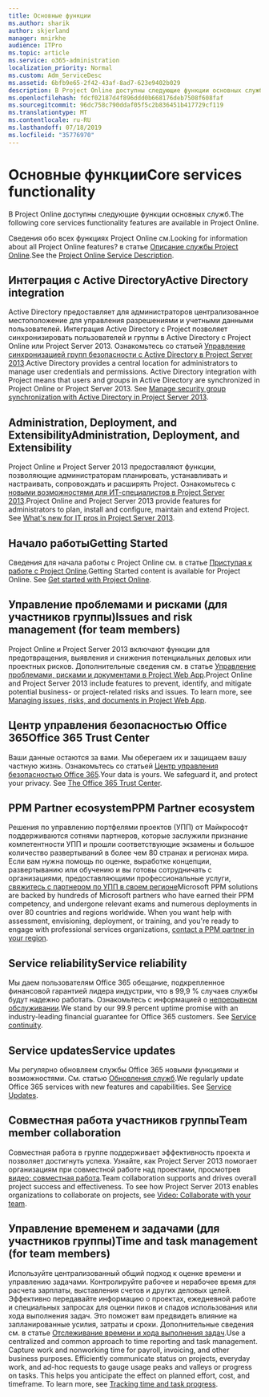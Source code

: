 ```yaml
---
title: Основные функции
ms.author: sharik
author: skjerland
manager: mnirkhe
audience: ITPro
ms.topic: article
ms.service: o365-administration
localization_priority: Normal
ms.custom: Adm_ServiceDesc
ms.assetid: 6bfb9e65-2f42-43af-8ad7-623e9402b029
description: В Project Online доступны следующие функции основных служб.
ms.openlocfilehash: fdcf02187d4f896ddd0b668176deb7508f608faf
ms.sourcegitcommit: 96dc758c790ddaf05f5c2b836451b417729cf119
ms.translationtype: MT
ms.contentlocale: ru-RU
ms.lasthandoff: 07/18/2019
ms.locfileid: "35776970"
---
```

# <a name="core-services-functionality"></a><span data-ttu-id="1f5f4-103">Основные функции</span><span class="sxs-lookup"><span data-stu-id="1f5f4-103">Core services functionality</span></span>

<span data-ttu-id="1f5f4-104">В Project Online доступны следующие функции основных служб.</span><span class="sxs-lookup"><span data-stu-id="1f5f4-104">The following core services functionality features are available in Project Online.</span></span>
  
<span data-ttu-id="1f5f4-105">Сведения обо всех функциях Project Online см.</span><span class="sxs-lookup"><span data-stu-id="1f5f4-105">Looking for information about all Project Online features?</span></span> <span data-ttu-id="1f5f4-106">в статье [Описание службы Project Online](project-online-service-description.md).</span><span class="sxs-lookup"><span data-stu-id="1f5f4-106">See the [Project Online Service Description](project-online-service-description.md).</span></span>
  
## <a name="active-directory-integration"></a><span data-ttu-id="1f5f4-107">Интеграция с Active Directory</span><span class="sxs-lookup"><span data-stu-id="1f5f4-107">Active Directory integration</span></span>
<span data-ttu-id="1f5f4-108"><a name="bkmk_AD_Integration"> </a></span><span class="sxs-lookup"><span data-stu-id="1f5f4-108"></span></span>

<span data-ttu-id="1f5f4-p102">Active Directory предоставляет для администраторов централизованное местоположение для управления разрешениями и учетными данными пользователей. Интеграция Active Directory с Project позволяет синхронизировать пользователей и группы в Active Directory с Project Online или Project Server 2013. Ознакомьтесь со статьей [Управление синхронизацией групп безопасности с Active Directory в Project Server 2013](https://go.microsoft.com/fwlink/p/?LinkId=402631).</span><span class="sxs-lookup"><span data-stu-id="1f5f4-p102">Active Directory provides a central location for administrators to manage user credentials and permissions. Active Directory integration with Project means that users and groups in Active Directory are synchronized in Project Online or Project Server 2013. See [Manage security group synchronization with Active Directory in Project Server 2013](https://go.microsoft.com/fwlink/p/?LinkId=402631).</span></span>
  
## <a name="administration-deployment-and-extensibility"></a><span data-ttu-id="1f5f4-112">Administration, Deployment, and Extensibility</span><span class="sxs-lookup"><span data-stu-id="1f5f4-112">Administration, Deployment, and Extensibility</span></span>
<span data-ttu-id="1f5f4-113"><a name="bkmk_AdministrationDeploymentExtensibility"> </a></span><span class="sxs-lookup"><span data-stu-id="1f5f4-113"></span></span>

<span data-ttu-id="1f5f4-p103">Project Online и Project Server 2013 предоставляют функции, позволяющие администраторам планировать, устанавливать и настраивать, сопровождать и расширять Project. Ознакомьтесь с [новыми возможностями для ИТ-специалистов в Project Server 2013](https://go.microsoft.com/fwlink/p/?LinkId=272017).</span><span class="sxs-lookup"><span data-stu-id="1f5f4-p103">Project Online and Project Server 2013 provide features for administrators to plan, install and configure, maintain and extend Project. See [What's new for IT pros in Project Server 2013](https://go.microsoft.com/fwlink/p/?LinkId=272017).</span></span>
  
## <a name="getting-started"></a><span data-ttu-id="1f5f4-116">Начало работы</span><span class="sxs-lookup"><span data-stu-id="1f5f4-116">Getting Started</span></span>
<span data-ttu-id="1f5f4-117"><a name="bkmk_GettingStarted"> </a></span><span class="sxs-lookup"><span data-stu-id="1f5f4-117"></span></span>

<span data-ttu-id="1f5f4-p104">Сведения для начала работы с Project Online см. в статье [Приступая к работе с Project Online](https://support.office.com/en-us/article/Get-started-with-Project-Online-E3E5F64F-ADA5-4F9D-A578-130B2D4E5F11?ui=en-US&amp;rs=en-US&amp;ad=US).</span><span class="sxs-lookup"><span data-stu-id="1f5f4-p104">Getting Started content is available for Project Online. See [Get started with Project Online](https://support.office.com/en-us/article/Get-started-with-Project-Online-E3E5F64F-ADA5-4F9D-A578-130B2D4E5F11?ui=en-US&amp;rs=en-US&amp;ad=US).</span></span>
  
## <a name="issues-and-risk-management-for-team-members"></a><span data-ttu-id="1f5f4-120">Управление проблемами и рисками (для участников группы)</span><span class="sxs-lookup"><span data-stu-id="1f5f4-120">Issues and risk management (for team members)</span></span>
<span data-ttu-id="1f5f4-121"><a name="bkmk_IssuesRiskManagement"> </a></span><span class="sxs-lookup"><span data-stu-id="1f5f4-121"></span></span>

<span data-ttu-id="1f5f4-p105">Project Online и Project Server 2013 включают функции для предотвращения, выявления и снижения потенциальных деловых или проектных рисков. Дополнительные сведения см. в статье [Управление проблемами, рисками и документами в Project Web App](https://go.microsoft.com/fwlink/?LinkId=402634).</span><span class="sxs-lookup"><span data-stu-id="1f5f4-p105">Project Online and Project Server 2013 include features to prevent, identify, and mitigate potential business- or project-related risks and issues. To learn more, see [Managing issues, risks, and documents in Project Web App](https://go.microsoft.com/fwlink/?LinkId=402634).</span></span>
  
## <a name="office-365-trust-center"></a><span data-ttu-id="1f5f4-124">Центр управления безопасностью Office 365</span><span class="sxs-lookup"><span data-stu-id="1f5f4-124">Office 365 Trust Center</span></span>
<span data-ttu-id="1f5f4-125"><a name="bkmk_Office365TrustCenter"> </a></span><span class="sxs-lookup"><span data-stu-id="1f5f4-125"></span></span>

<span data-ttu-id="1f5f4-p106">Ваши данные остаются за вами. Мы оберегаем их и защищаем вашу частную жизнь. Ознакомьтесь со статьей [Центр управления безопасностью Office 365](https://go.microsoft.com/fwlink/?LinkId=402637).</span><span class="sxs-lookup"><span data-stu-id="1f5f4-p106">Your data is yours. We safeguard it, and protect your privacy. See [The Office 365 Trust Center](https://go.microsoft.com/fwlink/?LinkId=402637).</span></span>
  
## <a name="ppm-partner-ecosystem"></a><span data-ttu-id="1f5f4-129">PPM Partner ecosystem</span><span class="sxs-lookup"><span data-stu-id="1f5f4-129">PPM Partner ecosystem</span></span>
<span data-ttu-id="1f5f4-130"><a name="bkmk_ProjectPortfolioManagementPartner"> </a></span><span class="sxs-lookup"><span data-stu-id="1f5f4-130"></span></span>

<span data-ttu-id="1f5f4-p107">Решения по управлению портфелями проектов (УПП) от Майкрософт поддерживаются сотнями партнеров, которые заслужили признание компетентности УПП и прошли соответствующие экзамены и большое количество развертываний в более чем 80 странах и регионах мира. Если вам нужна помощь по оценке, выработке концепции, развертыванию или обучению и вы готовы сотрудничать с организациями, предоставляющими профессиональные услуги, [свяжитесь с партнером по УПП в своем регионе](https://go.microsoft.com/fwlink/p/?LinkId=272646)</span><span class="sxs-lookup"><span data-stu-id="1f5f4-p107">Microsoft PPM solutions are backed by hundreds of Microsoft partners who have earned their PPM competency, and undergone relevant exams and numerous deployments in over 80 countries and regions worldwide. When you want help with assessment, envisioning, deployment, or training, and you're ready to engage with professional services organizations, [contact a PPM partner in your region](https://go.microsoft.com/fwlink/p/?LinkId=272646).</span></span>
  
## <a name="service-reliability"></a><span data-ttu-id="1f5f4-133">Service reliability</span><span class="sxs-lookup"><span data-stu-id="1f5f4-133">Service reliability</span></span>
<span data-ttu-id="1f5f4-134"><a name="bkmk_ServiceReliability"> </a></span><span class="sxs-lookup"><span data-stu-id="1f5f4-134"></span></span>

<span data-ttu-id="1f5f4-p108">Мы даем пользователям Office 365 обещание, подкрепленное финансовой гарантией лидера индустрии, что в 99,9 % случаев службы будут надежно работать. Ознакомьтесь с информацией о [непрерывном обслуживании](https://go.microsoft.com/fwlink/?LinkId=402653).</span><span class="sxs-lookup"><span data-stu-id="1f5f4-p108">We stand by our 99.9 percent uptime promise with an industry-leading financial guarantee for Office 365 customers. See [Service continuity](https://go.microsoft.com/fwlink/?LinkId=402653).</span></span>
  
## <a name="service-updates"></a><span data-ttu-id="1f5f4-137">Service updates</span><span class="sxs-lookup"><span data-stu-id="1f5f4-137">Service updates</span></span>
<span data-ttu-id="1f5f4-138"><a name="bkmk_Serviceupdates"> </a></span><span class="sxs-lookup"><span data-stu-id="1f5f4-138"></span></span>

<span data-ttu-id="1f5f4-p109">Мы регулярно обновляем службы Office 365 новыми функциями и возможностями. См. статью [Обновления служб](../office-365-platform-service-description/service-updates.md).</span><span class="sxs-lookup"><span data-stu-id="1f5f4-p109">We regularly update Office 365 services with new features and capabilities. See [Service Updates](../office-365-platform-service-description/service-updates.md).</span></span>
  
## <a name="team-member-collaboration"></a><span data-ttu-id="1f5f4-141">Совместная работа участников группы</span><span class="sxs-lookup"><span data-stu-id="1f5f4-141">Team member collaboration</span></span>
<span data-ttu-id="1f5f4-142"><a name="bkbmk_TeamMemberCollaboration"> </a></span><span class="sxs-lookup"><span data-stu-id="1f5f4-142"></span></span>

<span data-ttu-id="1f5f4-p110">Совместная работа в группе поддерживает эффективность проекта и позволяет достигнуть успеха. Узнайте, как Project Server 2013 помогает организациям при совместной работе над проектами, просмотрев [видео: совместная работа](https://go.microsoft.com/fwlink/?LinkId=402628).</span><span class="sxs-lookup"><span data-stu-id="1f5f4-p110">Team collaboration supports and drives overall project success and effectiveness. To see how Project Server 2013 enables organizations to collaborate on projects, see [Video: Collaborate with your team](https://go.microsoft.com/fwlink/?LinkId=402628).</span></span>
  
## <a name="time-and-task-management-for-team-members"></a><span data-ttu-id="1f5f4-145">Управление временем и задачами (для участников группы)</span><span class="sxs-lookup"><span data-stu-id="1f5f4-145">Time and task management (for team members)</span></span>
<span data-ttu-id="1f5f4-146"><a name="bkmk_TimeTaskManagement"> </a></span><span class="sxs-lookup"><span data-stu-id="1f5f4-146"></span></span>

<span data-ttu-id="1f5f4-p111">Используйте централизованный общий подход к оценке времени и управлению задачами. Контролируйте рабочее и нерабочее время для расчета зарплаты, выставления счетов и других деловых целей. Эффективно передавайте информацию о проектах, ежедневной работе и специальных запросах для оценки пиков и спадов использования или хода выполнения задач. Это поможет вам предвидеть влияние на запланированные усилия, затраты и сроки. Дополнительные сведения см. в статье [Отслеживание времени и хода выполнения задач](https://go.microsoft.com/fwlink/p/?LinkId=271321).</span><span class="sxs-lookup"><span data-stu-id="1f5f4-p111">Use a centralized and common approach to time reporting and task management. Capture work and nonworking time for payroll, invoicing, and other business purposes. Efficiently communicate status on projects, everyday work, and ad-hoc requests to gauge usage peaks and valleys or progress on tasks. This helps you anticipate the effect on planned effort, cost, and timeframe. To learn more, see [Tracking time and task progress](https://go.microsoft.com/fwlink/p/?LinkId=271321).</span></span>
  

